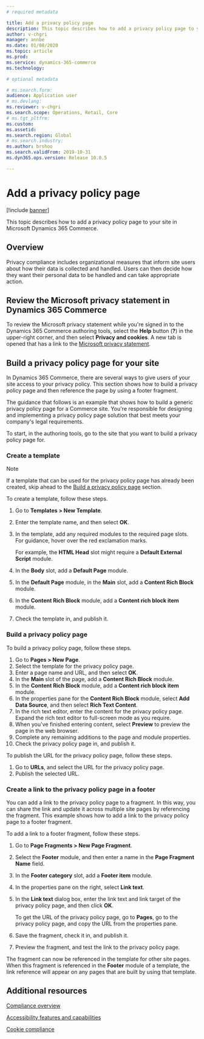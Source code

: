 ```yaml
---
# required metadata

title: Add a privacy policy page
description: This topic describes how to add a privacy policy page to your site in Microsoft Dynamics 365 Commerce.
author: v-chgri
manager: annbe
ms.date: 01/08/2020
ms.topic: article
ms.prod: 
ms.service: dynamics-365-commerce
ms.technology: 

# optional metadata

# ms.search.form: 
audience: Application user
# ms.devlang: 
ms.reviewer: v-chgri
ms.search.scope: Operations, Retail, Core
# ms.tgt_pltfrm: 
ms.custom: 
ms.assetid: 
ms.search.region: Global
# ms.search.industry: 
ms.author: brshoo
ms.search.validFrom: 2019-10-31
ms.dyn365.ops.version: Release 10.0.5

---
```


# Add a privacy policy page


[!include [banner](includes/banner.md)]

This topic describes how to add a privacy policy page to your site in Microsoft Dynamics 365 Commerce.

## Overview

Privacy compliance includes organizational measures that inform site users about how their data is collected and handled. Users can then decide how they want their personal data to be handled and can take appropriate action.

## Review the Microsoft privacy statement in Dynamics 365 Commerce

To review the Microsoft privacy statement while you're signed in to the Dynamics 365 Commerce authoring tools, select the **Help** button (**?**) in the upper-right corner, and then select **Privacy and cookies**. A new tab is opened that has a link to the [Microsoft privacy statement](https://privacy.microsoft.com/privacystatement).

## Build a privacy policy page for your site

In Dynamics 365 Commerce, there are several ways to give users of your site access to your privacy policy. This section shows how to build a privacy policy page and then reference the page by using a footer fragment.

The guidance that follows is an example that shows how to build a generic privacy policy page for a Commerce site. You're responsible for designing and implementing a privacy policy page solution that best meets your company's legal requirements.

To start, in the authoring tools, go to the site that you want to build a privacy policy page for.

### Create a template

> [!NOTE]
> If a template that can be used for the privacy policy page has already been created, skip ahead to the [Build a privacy policy page](#build-a-privacy-policy-page) section.

To create a template, follow these steps.

1. Go to **Templates \> New Template**.
1. Enter the template name, and then select **OK**.
1. In the template, add any required modules to the required page slots. For guidance, hover over the red exclamation marks.

    For example, the **HTML Head** slot might require a **Default External Script** module.

1. In the **Body** slot, add a **Default Page** module.
1. In the **Default Page** module, in the **Main** slot, add a **Content Rich Block** module.
1. In the **Content Rich Block** module, add a **Content rich block item** module.
1. Check the template in, and publish it.

### Build a privacy policy page

To build a privacy policy page, follow these steps.

1. Go to **Pages \> New Page**.
1. Select the template for the privacy policy page.
1. Enter a page name and URL, and then select **OK**. 
1. In the **Main** slot of the page, add a **Content Rich Block** module.
1. In the **Content Rich Block** module, add a **Content rich block item** module.
1. In the properties pane for the **Content Rich Block** module, select **Add Data Source**, and then select **Rich Text Content**.
1. In the rich text editor, enter the content for the privacy policy page. Expand the rich text editor to full-screen mode as you require.
1. When you've finished entering content, select **Preview** to preview the page in the web browser.
1. Complete any remaining additions to the page and module properties.
1. Check the privacy policy page in, and publish it.

To publish the URL for the privacy policy page, follow these steps.

1. Go to **URLs**, and select the URL for the privacy policy page.
1. Publish the selected URL.

### Create a link to the privacy policy page in a footer

You can add a link to the privacy policy page to a fragment. In this way, you can share the link and update it across multiple site pages by referencing the fragment. This example shows how to add a link to the privacy policy page to a footer fragment.

To add a link to a footer fragment, follow these steps.

1. Go to **Page Fragments \> New Page Fragment**.
1. Select the **Footer** module, and then enter a name in the **Page Fragment Name** field.
1. In the **Footer category** slot, add a **Footer item** module.
1. In the properties pane on the right, select **Link text**.
1. In the **Link text** dialog box, enter the link text and link target of the privacy policy page, and then click **OK**.

    To get the URL of the privacy policy page, go to **Pages**, go to the privacy policy page, and copy the URL from the properties pane.

1. Save the fragment, check it in, and publish it.
1. Preview the fragment, and test the link to the privacy policy page.

The fragment can now be referenced in the template for other site pages. When this fragment is referenced in the **Footer** module of a template, the link reference will appear on any pages that are built by using that template.

## Additional resources

[Compliance overview](compliance-overview.md)

[Accessibility features and capabilities](accessibility.md)

[Cookie compliance](cookie-compliance.md)
